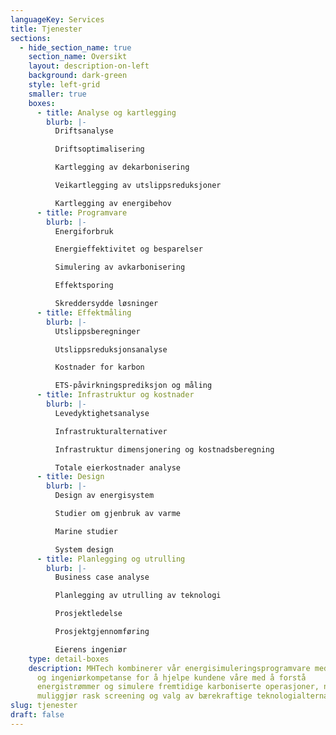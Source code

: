 ```yaml
---
languageKey: Services
title: Tjenester
sections:
  - hide_section_name: true
    section_name: Oversikt
    layout: description-on-left
    background: dark-green
    style: left-grid
    smaller: true
    boxes:
      - title: Analyse og kartlegging
        blurb: |-
          Driftsanalyse

          Driftsoptimalisering

          Kartlegging av dekarbonisering

          Veikartlegging av utslippsreduksjoner

          Kartlegging av energibehov
      - title: Programvare
        blurb: |-
          Energiforbruk

          Energieffektivitet og besparelser

          Simulering av avkarbonisering

          Effektsporing

          Skreddersydde løsninger
      - title: Effektmåling
        blurb: |-
          Utslippsberegninger

          Utslippsreduksjonsanalyse

          Kostnader for karbon

          ETS-påvirkningsprediksjon og måling
      - title: Infrastruktur og kostnader
        blurb: |-
          Levedyktighetsanalyse

          Infrastrukturalternativer

          Infrastruktur dimensjonering og kostnadsberegning

          Totale eierkostnader analyse
      - title: Design
        blurb: |-
          Design av energisystem

          Studier om gjenbruk av varme

          Marine studier

          System design
      - title: Planlegging og utrulling
        blurb: |-
          Business case analyse

          Planlegging av utrulling av teknologi

          Prosjektledelse

          Prosjektgjennomføring

          Eierens ingeniør
    type: detail-boxes
    description: MHTech kombinerer vår energisimuleringsprogramvare med dataanalyse
      og ingeniørkompetanse for å hjelpe kundene våre med å forstå
      energistrømmer og simulere fremtidige karboniserte operasjoner, noe som
      muliggjør rask screening og valg av bærekraftige teknologialternativer.
slug: tjenester
draft: false
---
```

